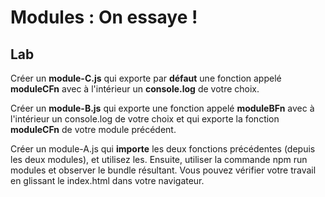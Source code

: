 <!-- .slide: class="exercice"-->

# Modules : On essaye !

## Lab

<!-- .slide:-->

Créer un **module-C.js** qui exporte par **défaut** une fonction appelé **moduleCFn** avec à l'intérieur un **console.log** de votre choix.

<!-- .element: style="font-size:0.8em" -->

Créer un **module-B.js** qui exporte une fonction appelé **moduleBFn** avec à l'intérieur un console.log de votre choix et qui exporte la fonction **moduleCFn** de votre module précédent.

<!-- .element: style="font-size:0.8em" -->

Créer un module-A.js qui **importe** les deux fonctions précédentes (depuis les deux modules), et utilisez les. Ensuite, utiliser la commande npm run modules et observer le bundle résultant. Vous pouvez vérifier votre travail en glissant le index.html dans votre navigateur.

<!-- .element: style="font-size:0.8em" -->
